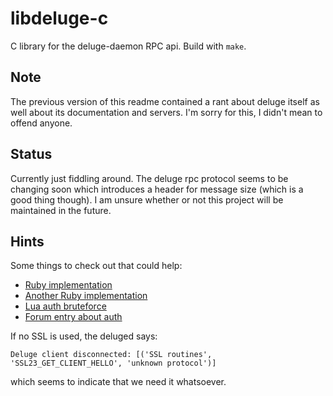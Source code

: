# libdeluge-c
C library for the deluge-daemon RPC api. Build with `make`.

## Note
The previous version of this readme contained a rant about deluge itself as well about
its documentation and servers. I'm sorry for this, I didn't mean to offend anyone.

## Status
Currently just fiddling around. The deluge rpc protocol seems to be changing soon which
introduces a header for message size (which is a good thing though).
I am unsure whether or not this project will be maintained in the future.

## Hints
Some things to check out that could help:
* [Ruby implementation](https://github.com/mikaelwikman/deluge-ruby)
* [Another Ruby implementation](https://github.com/t3hk0d3/deluge-rpc)
* [Lua auth bruteforce](https://svn.nmap.org/nmap-exp/claudiu/scripts/deluge-rpc-brute.nse)
* [Forum entry about auth](http://webcache.googleusercontent.com/search?q=cache:0Y2PUFrK7LAJ:forum.deluge-torrent.org/viewtopic.php%3Ff%3D8%26t%3D47447&client=safari&hl=en&gl=de&strip=1&vwsrc=0)

If no SSL is used, the deluged says:
```
Deluge client disconnected: [('SSL routines', 'SSL23_GET_CLIENT_HELLO', 'unknown protocol')]
```

which seems to indicate that we need it whatsoever.
